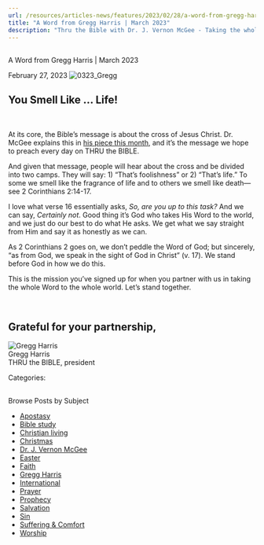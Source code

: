 ```yaml
---
url: /resources/articles-news/features/2023/02/28/a-word-from-gregg-harris-march-2023
title: "A Word from Gregg Harris | March 2023"
description: "Thru the Bible with Dr. J. Vernon McGee - Taking the whole Word to the whole world"
---
```







## 
 A Word from Gregg Harris | March 2023


February 27, 2023
![](https://www.ttb.org/images/default-source/features-and-news/0323_gregg5dba70f0-ee9f-4273-8f88-ec2b5891ade8.jpg?sfvrsn=92931816_1 "0323_Gregg")




## You Smell Like … Life!

 

At its core, the Bible’s message is about the cross of Jesus Christ. Dr. McGee explains this in [his piece this month](/resources/articles-news/features/2023/02/27/what-does-the-cross-mean-to-you), and it’s the message we hope to preach every day on THRU the BIBLE. 

And given that message, people will hear about the cross and be divided into two camps. They will say: 1) “That’s foolishness” or 2) “That’s life.” To some we smell like the fragrance of life and to others we smell like death—see 2 Corinthians 2:14-17. 

I love what verse 16 essentially asks, *So, are you up to this task?* And we can say, *Certainly not*. Good thing it’s God who takes His Word to the world, and we just do our best to do what He asks. We get what we say straight from Him and say it as honestly as we can. 

As 2 Corinthians 2 goes on, we don’t peddle the Word of God; but sincerely, “as from God, we speak in the sight of God in Christ” (v. 17). We stand before God in how we do this.

This is the mission you’ve signed up for when you partner with us in taking the whole Word to the whole world. Let’s stand together. 

 

## Grateful for your partnership,

![Gregg Harris ](/images/default-source/default-album/gregg-harris.jpg?sfvrsn=38591e16_0 "Gregg Harris ")  
Gregg Harris  
THRU the BIBLE, president



Categories: 









## 
 Browse Posts by Subject


* [Apostasy](/resources/articles-news/-in-tags/tags/Apostasy)
* [Bible study](/resources/articles-news/-in-tags/tags/Bible-study)
* [Christian living](/resources/articles-news/-in-tags/tags/Christian-living)
* [Christmas](/resources/articles-news/-in-tags/tags/Christmas)
* [Dr. J. Vernon McGee](/resources/articles-news/-in-tags/tags/Dr-J-Vernon-McGee)
* [Easter](/resources/articles-news/-in-tags/tags/easter)
* [Faith](/resources/articles-news/-in-tags/tags/Faith)
* [Gregg Harris](/resources/articles-news/-in-tags/tags/Gregg-Harris)
* [International](/resources/articles-news/-in-tags/tags/International)
* [Prayer](/resources/articles-news/-in-tags/tags/prayer)
* [Prophecy](/resources/articles-news/-in-tags/tags/Prophecy)
* [Salvation](/resources/articles-news/-in-tags/tags/Salvation)
* [Sin](/resources/articles-news/-in-tags/tags/sin)
* [Suffering & Comfort](/resources/articles-news/-in-tags/tags/Suffering-Comfort)
* [Worship](/resources/articles-news/-in-tags/tags/worship)






